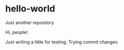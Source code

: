 # hello-world
Just another repository

Hi, people!

Just writing a little for testing.
Trying commit changes.
